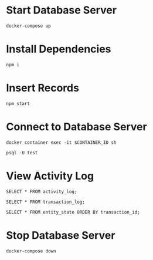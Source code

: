 # Start Database Server
`docker-compose up`

# Install Dependencies
`npm i`

# Insert Records
`npm start`

# Connect to Database Server
`docker container exec -it $CONTAINER_ID sh`

`psql -U test`

# View Activity Log
`SELECT * FROM activity_log;`

`SELECT * FROM transaction_log;`

`SELECT * FROM entity_state ORDER BY transaction_id;`

# Stop Database Server
`docker-compose down`
